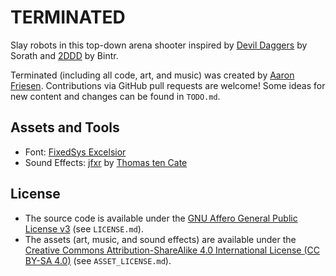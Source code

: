 # TERMINATED

Slay robots in this top-down arena shooter inspired by [Devil Daggers](https://devildaggers.com/) by Sorath and [2DDD](https://www.youtube.com/watch?v=AdUhOtKY0ko) by Bintr.

Terminated (including all code, art, and music) was created by [Aaron Friesen](https://maugrift.com). Contributions via GitHub pull requests are welcome! Some ideas for new content and changes can be found in `TODO.md`.

## Assets and Tools

- Font: [FixedSys Excelsior](https://github.com/kika/fixedsys)
- Sound Effects: [jfxr](https://jfxr.frozenfractal.com) by [Thomas ten Cate](https://frozenfractal.com)

## License

- The source code is available under the [GNU Affero General Public License v3](https://www.gnu.org/licenses/agpl-3.0.en.html) (see `LICENSE.md`).
- The assets (art, music, and sound effects) are available under the [Creative Commons Attribution-ShareAlike 4.0 International License (CC BY-SA 4.0)](https://creativecommons.org/licenses/by-sa/4.0/) (see `ASSET_LICENSE.md`).
